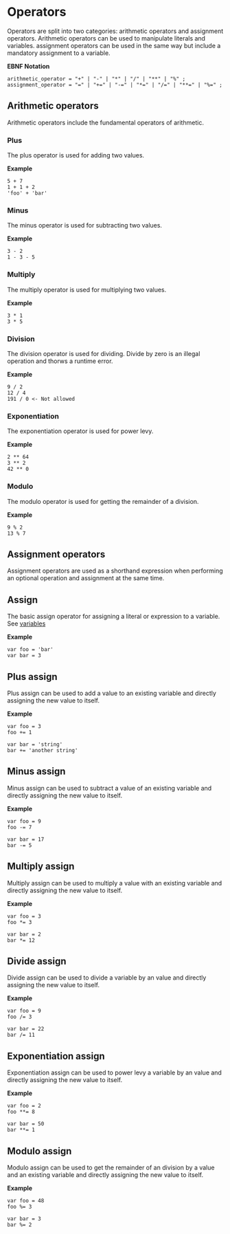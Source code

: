 # Operators

Operators are split into two categories: arithmetic operators and assignment operators. Arithmetic operators can be used to manipulate literals and variables. assignment operators can be used in the same way but include a mandatory assignment to a variable.

__EBNF Notation__
```ebnf
arithmetic_operator = "+" | "-" | "*" | "/" | "**" | "%" ;
assignment_operator = "=" | "+=" | "-=" | "*=" | "/=" | "**=" | "%=" ;
```

## Arithmetic operators

Arithmetic operators include the fundamental operators of arithmetic.

### Plus

The plus operator is used for adding two values.

__Example__
```ttr
5 + 7
1 + 1 + 2
'foo' + 'bar'
```

### Minus

The minus operator is used for subtracting two values.

__Example__
```ttr
3 - 2
1 - 3 - 5
```

### Multiply

The multiply operator is used for multiplying two values.

__Example__
```ttr
3 * 1
3 * 5
```

### Division

The division operator is used for dividing. Divide by zero is an illegal operation and thorws a runtime error.

__Example__
```ttr
9 / 2
12 / 4
191 / 0 <- Not allowed 
```

### Exponentiation 

The exponentiation operator is used for power levy.

__Example__
```ttr
2 ** 64
3 ** 2
42 ** 0
```

### Modulo 

The modulo operator is used for getting the remainder of a division.

__Example__
```ttr
9 % 2
13 % 7
```

## Assignment operators

Assignment operators are used as a shorthand expression when performing an optional operation and assignment at the same time.

## Assign

The basic assign operator for assigning a literal or expression to a variable. See [variables](variables.md)

__Example__
```ttr
var foo = 'bar'
var bar = 3
```

## Plus assign

Plus assign can be used to add a value to an existing variable and directly assigning the new value to itself.

__Example__
```ttr
var foo = 3
foo += 1

var bar = 'string'
bar += 'another string'
```

## Minus assign

Minus assign can be used to subtract a value of an existing variable and directly assigning the new value to itself.

__Example__
```ttr
var foo = 9
foo -= 7

var bar = 17
bar -= 5
```

## Multiply assign

Multiply assign can be used to multiply a value with an existing variable and directly assigning the new value to itself.

__Example__
```ttr
var foo = 3
foo *= 3

var bar = 2
bar *= 12
```

## Divide assign

Divide assign can be used to divide a variable by an value and directly assigning the new value to itself.

__Example__
```ttr
var foo = 9
foo /= 3

var bar = 22
bar /= 11
```

## Exponentiation assign

Exponentiation assign can be used to power levy a variable by an value and directly assigning the new value to itself. 

__Example__
```ttr
var foo = 2
foo **= 8

var bar = 50
bar **= 1
```

## Modulo assign

Modulo assign can be used to get the remainder of an division by a value and an existing variable and directly assigning the new value to itself.

__Example__
```ttr
var foo = 48
foo %= 3

var bar = 3
bar %= 2
```

